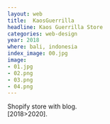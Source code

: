 ```yaml
---
layout: web
title:  KaosGuerrilla
headline: Kaos Guerrilla Store
categories: web-design
year: 2018
where: bali, indonesia
index_image: 00.jpg
image:
- 01.jpg
- 02.png
- 03.png
- 04.png
---
```

Shopify store with blog.  
[2018>2020].
